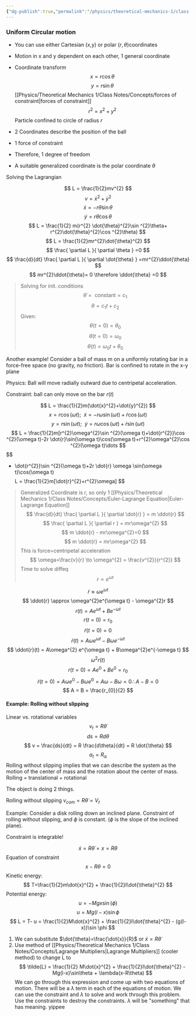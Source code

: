 ```yaml
---
{"dg-publish":true,"permalink":"/physics/theoretical-mechanics-1/class-notes/2024-02-02-general-coordinates-continued/"}
---
```


### Uniform Circular motion
- You can use either Cartesian (x,y) or polar $(r,\theta)$coordinates
- Motion in x and y dependent on each other, 1 general coordinate
- Coordinate transform
$$
x=r\cos\theta
$$
$$
y=r\sin\theta
$$
[[Physics/Theoretical Mechanics 1/Class Notes/Concepts/forces of constraint\|forces of constraint]]
$$
r^{2}=x^{2}+y^{2}
$$
Particle confined to circle of radius $r$


- 2 Coordinates describe the position of the ball
- 1 force of constraint
- Therefore, 1 degree of freedom
- A suitable generalized coordinate is the polar coordinate $\theta$

Solving the Lagrangian

$$
L = \frac{1}{2}mv^{2}
$$
$$
v = \dot{x}^{2} + \dot{y}^{2}
$$
$$
\dot{x} = -r \dot{\theta}\sin\theta
$$
$$
\dot{y} = r \dot{\theta}\cos\theta
$$
$$
L  = \frac{1}{2} m(r^{2} \dot{\theta}^{2}\sin ^{2}\theta+ r^{2}\dot{\theta}^{2}\cos ^{2}\theta)
$$
$$
L = \frac{1}{2}mr^{2}\dot{\theta}^{2}
$$
$$
\frac{ \partial L }{ \partial \theta } =0
$$
$$
\frac{d}{dt} \frac{ \partial L }{ \partial \dot{\theta} } =mr^{2}\ddot{\theta}
$$
$$ 
mr^{2}\ddot{\theta}= 0 \therefore \ddot{\theta} =0
$$
>Solving for init. conditions
$$
\dot{\theta} = \text{ constant} = c_{1}
$$
$$
\theta = c_{1}t+c_{2}
$$
Given: 
$$
\theta(t=0) = \theta_{0}
$$
$$
\dot{\theta}(t=0) = \omega_{0}
$$
$$
\theta(t) = \omega_{0}t + \theta_{0}
$$

Another example!
Consider a ball of mass m on a uniformly rotating bar in 
a force-free space (no gravity, no friction). Bar is confined to rotate in the x-y plane

Physics: Ball will move radially outward due to centripetal acceleration. 

Constraint: ball can only move on the bar $r(t)$

$$
L = \frac{1}{2}m(\dot{x}^{2}+\dot{y}^{2})
$$
$$
x = r\cos(\omega t); \ \ \dot{x} = -r\omega \sin(\omega t)+\dot{r}\cos(\omega t)
$$
$$
y = r\sin(\omega t); \ \ \dot{y} = r\omega \cos(\omega t)+ \dot{r}\sin (\omega t)
$$
$$
L = \frac{1}{2}m[r^{2}\omega^{2}\sin ^{2}(\omega t)+\dot{r^{2}}\cos ^{2}(\omega t)-2r \dot{r}\sin(\omega t)\cos(\omega t)+r^{2}\omega^{2}\cos ^{2}(\omega t)\dots
$$
$$
+ \dot{r^{2}}\sin ^{2}(\omega t)+2r \dot{r} \omega \sin(\omega t)\cos(\omega t)
$$
$$
L = \frac{1}{2}m[\dot{r}^{2}+r^{2}\omega]
$$
>Generalized Coordinate is r, so only 1 [[Physics/Theoretical Mechanics 1/Class Notes/Concepts/Euler-Lagrange Equation\|Euler-Lagrange Equation]]
$$
\frac{d}{dt} \frac{ \partial L }{ \partial   \dot{r}  } = m \ddot{r} 
$$
$$
\frac{ \partial L }{ \partial r }  = mr\omega^{2}
$$
$$
m \ddot{r} - mr\omega^{2}=0
$$
$$
m \ddot{r} = mr\omega^{2}
$$
>This is force=centripetal acceleration
$$
\omega=\frac{v}{r} \to \omega^{2} = \frac{v^{2}}{r^{2}}
$$
>Time to solve diffeq
$$
r \propto e^{\omega t}
$$

$$
\dot{r} \approx \omega e^{\omega t}
$$
$$
\ddot{r} \approx \omega^{2}e^{\omega t} - \omega^{2}r
$$
$$
r(t) = Ae^{\omega t} + Be^{-\omega t}
$$
$$
r(t=0) = r_{0}
$$
$$
\dot{r}(t=0)= 0
$$
$$
\dot{r} (t) = A\omega e^{\omega t}-B\omega e^{-\omega t}
$$
$$
\ddot{r}(t) = A\omega^{2} e^{\omega t} + B\omega^{2}e^{-\omega t}
$$
$$
\omega^{2}r(t)
$$
$$
r(t=0)=Ae^{0} + Be^{0}=r_{0}
$$
$$
\dot{r}(t=0)=A\omega e^{0}-B\omega e^{0} = A\omega - B\omega = 0 \therefore A - B =0 
$$
$$
A = B = \frac{r_{0}}{2}
$$

#### Example: Rolling without slipping
Linear vs. rotational variables
$$
v_{t} = R\dot{\theta}
$$
$$
ds = Rd\theta
$$
$$
v = \frac{ds}{dt} = R \frac{d\theta}{dt} = R \dot{\theta}
$$
$$
a_{t} = R_{\alpha}
$$
Rolling without slipping implies that we can describe the system as the motion of the center of mass and the rotation about the center of mass. 
Rolling = translational + rotational

The object is doing 2 things. 

Rolling without slipping $v_{com} = R\dot{\theta} = V_{t}$

Example: 
Consider a disk rolling down an inclined plane. Constraint of rolling without slipping, and $\phi$ is constant. ($\phi$ is the slope of the inclined plane). 

Constraint is integrable!

$$
\dot{x} = R\dot{\theta} = x = R\theta
$$
Equation of constraint
$$
x-R\theta= 0
$$
Kinetic energy: 
$$
T=\frac{1}{2}m\dot{x}^{2} + \frac{1}{2}I\dot{\theta}^{2}
$$
Potential energy: 
$$
u = -Mgx\sin(\phi)
$$
$$
u=Mg(l-x)\sin \phi
$$
$$
L = T- u = \frac{1}{2}M\dot{x}^{2} + \frac{1}{2}I\dot{\theta}^{2} - (g(l-x))\sin \phi
$$
1. We can substitute $\dot{\theta}=\frac{\dot{x}}{R}$ or $\dot{x} = R\dot{\theta}$
2. Use method of [[Physics/Theoretical Mechanics 1/Class Notes/Concepts/Lagrange Multipliers\|Lagrange Multipliers]] (cooler method) to change L to 
$$
\tilde{L} = \frac{1}{2} M\dot{x}^{2} + \frac{1}{2}I\dot{\theta}^{2} -Mg(l-x)\sin\theta + \lambda(x-R\theta)
$$
We can go through this expression and come up with two equations of motion. There will be a $\lambda$ term in each of the equations of motion. We can use the constraint and $\lambda$ to solve and work through this problem. Use the constraints to destroy the constraints. $\lambda$ will be "something" that has meaning. yippee








